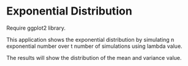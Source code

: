 # Exponential Distribution

Require ggplot2 library.

This application shows the exponential distribution by simulating n exponential number over t number of simulations using lambda value. 
                             
The results will show the distribution of the mean and variance value.